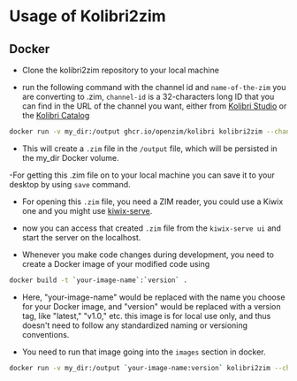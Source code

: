 # Usage of Kolibri2zim
Docker
------

- Clone the kolibri2zim repository to your local machine

- run the following command with the channel id and `name-of-the-zim` you are converting to .zim, `channel-id` is a 32-characters long ID that you can find in the URL of the channel you want, either from [Kolibri Studio](https://studio.learningequality.org) or the [Kolibri Catalog](https://kolibri-catalog-en.learningequality.org)

```bash
docker run -v my_dir:/output ghcr.io/openzim/kolibri kolibri2zim --channel-id `channel-id` --name `name-of-the-channel`
```

- This will create a `.zim` file in the `/output` file, which will be persisted in the my_dir Docker volume.

-For getting this .zim file on to your local machine you can save it to your desktop by using `save` command.

- For opening this `.zim` file, you need a ZIM reader, you could use a Kiwix one and you might use [kiwix-serve](https://kiwix.org/en/applications/).

- now you can access that created `.zim` file from the `kiwix-serve ui` and start the server on the localhost.

- Whenever you make code changes during development, you need to create a Docker image of your modified code using

```bash
docker build -t `your-image-name`:`version` .
```
- Here, "your-image-name" would be replaced with the name you choose for your Docker image, and "version" would be replaced with a version tag, like "latest," "v1.0," etc. this image is for local use only, and thus doesn't need to follow any standardized naming or versioning conventions.

- You need to run that image going into the `images` section in docker.

```bash
docker run -v my_dir:/output `your-image-name:version` kolibri2zim --channel-id `channel-id` --name `name-of-the-zim`
```
